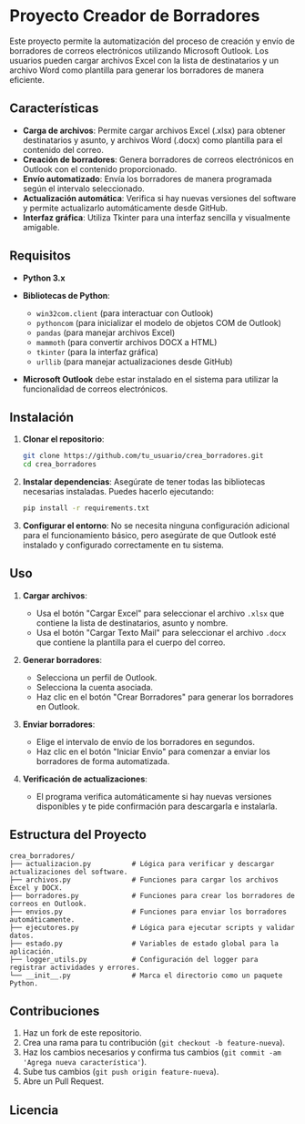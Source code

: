 
# Proyecto Creador de Borradores

Este proyecto permite la automatización del proceso de creación y envío de borradores de correos electrónicos utilizando Microsoft Outlook. Los usuarios pueden cargar archivos Excel con la lista de destinatarios y un archivo Word como plantilla para generar los borradores de manera eficiente.

## Características

- **Carga de archivos**: Permite cargar archivos Excel (.xlsx) para obtener destinatarios y asunto, y archivos Word (.docx) como plantilla para el contenido del correo.
- **Creación de borradores**: Genera borradores de correos electrónicos en Outlook con el contenido proporcionado.
- **Envío automatizado**: Envía los borradores de manera programada según el intervalo seleccionado.
- **Actualización automática**: Verifica si hay nuevas versiones del software y permite actualizarlo automáticamente desde GitHub.
- **Interfaz gráfica**: Utiliza Tkinter para una interfaz sencilla y visualmente amigable.

## Requisitos

- **Python 3.x**
- **Bibliotecas de Python**:
  - `win32com.client` (para interactuar con Outlook)
  - `pythoncom` (para inicializar el modelo de objetos COM de Outlook)
  - `pandas` (para manejar archivos Excel)
  - `mammoth` (para convertir archivos DOCX a HTML)
  - `tkinter` (para la interfaz gráfica)
  - `urllib` (para manejar actualizaciones desde GitHub)
  
- **Microsoft Outlook** debe estar instalado en el sistema para utilizar la funcionalidad de correos electrónicos.

## Instalación

1. **Clonar el repositorio**:
   ```bash
   git clone https://github.com/tu_usuario/crea_borradores.git
   cd crea_borradores
   ```

2. **Instalar dependencias**:
   Asegúrate de tener todas las bibliotecas necesarias instaladas. Puedes hacerlo ejecutando:
   ```bash
   pip install -r requirements.txt
   ```

3. **Configurar el entorno**:
   No se necesita ninguna configuración adicional para el funcionamiento básico, pero asegúrate de que Outlook esté instalado y configurado correctamente en tu sistema.

## Uso

1. **Cargar archivos**:
   - Usa el botón "Cargar Excel" para seleccionar el archivo `.xlsx` que contiene la lista de destinatarios, asunto y nombre.
   - Usa el botón "Cargar Texto Mail" para seleccionar el archivo `.docx` que contiene la plantilla para el cuerpo del correo.

2. **Generar borradores**:
   - Selecciona un perfil de Outlook.
   - Selecciona la cuenta asociada.
   - Haz clic en el botón "Crear Borradores" para generar los borradores en Outlook.

3. **Enviar borradores**:
   - Elige el intervalo de envío de los borradores en segundos.
   - Haz clic en el botón "Iniciar Envío" para comenzar a enviar los borradores de forma automatizada.

4. **Verificación de actualizaciones**:
   - El programa verifica automáticamente si hay nuevas versiones disponibles y te pide confirmación para descargarla e instalarla.

## Estructura del Proyecto

```
crea_borradores/
├── actualizacion.py          # Lógica para verificar y descargar actualizaciones del software.
├── archivos.py               # Funciones para cargar los archivos Excel y DOCX.
├── borradores.py             # Funciones para crear los borradores de correos en Outlook.
├── envios.py                 # Funciones para enviar los borradores automáticamente.
├── ejecutores.py             # Lógica para ejecutar scripts y validar datos.
├── estado.py                 # Variables de estado global para la aplicación.
├── logger_utils.py           # Configuración del logger para registrar actividades y errores.
└── __init__.py               # Marca el directorio como un paquete Python.
```

## Contribuciones

1. Haz un fork de este repositorio.
2. Crea una rama para tu contribución (`git checkout -b feature-nueva`).
3. Haz los cambios necesarios y confirma tus cambios (`git commit -am 'Agrega nueva característica'`).
4. Sube tus cambios (`git push origin feature-nueva`).
5. Abre un Pull Request.

## Licencia
